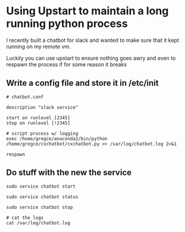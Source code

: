 #  Using Upstart to maintain a long running python process

I recently built a chatbot for slack and wanted to make sure that it kept running on my remote vm.

Luckily you can use upstart to ensure nothing goes awry and even to respawn the process if for some reason it breaks

## Write a config file and store it in /etc/init

```
# chatbot.conf

description "slack service"

start on runlevel [2345]
stop on runlevel [!2345]

# script process w/ logging
exec /home/gregce/anaconda2/bin/python /home/gregce/cxchatbot/cxchatbot.py >> /var/log/chatbot.log 2>&1 

respawn
```

## Do stuff with the new the service 

```
sudo service chatbot start

sudo service chatbot status

sudo service chatbot stop

# cat the logs
cat /var/log/chatbot.log
```
